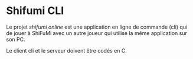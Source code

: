# Shifumi CLI
Le projet *shifumi online* est une application en ligne de commande (cli) qui de jouer à ShiFuMi avec un autre joueur qui utilise la même application sur son PC.

Le client cli et le serveur doivent être codés en C.
